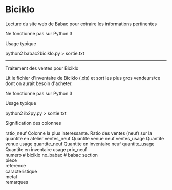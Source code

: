 Biciklo
=======

Lecture du site web de Babac pour extraire les informations pertinentes

Ne fonctionne pas sur Python 3

Usage typique

python2 babac2biciklo.py > sortie.txt

-----

Traitement des ventes pour Biciklo

Lit le fichier d'inventaire de Biciklo (.xls) et sort les plus gros vendeurs/ce dont on aurait besoin d'acheter.

Ne fonctionne pas sur Python 3

Usage typique

python2 ib2py.py > sortie.txt

Signification des colonnes

ratio_neuf       Colonne la plus interessante. 
		 Ratio des ventes (neuf) sur la quantite en atelier
ventes_neuf      Quantite venue neuf
ventes_usage	 Quantite venue usage
quantite_neuf	 Quantite en inventaire neuf
quantite_usage	 Quantite en inventaire usage
prix_neuf	 
numero		 # biciklo
no_babac	 # babac
section		 
piece		 
reference	 
caracteristique	 
metal		 
remarques	 
